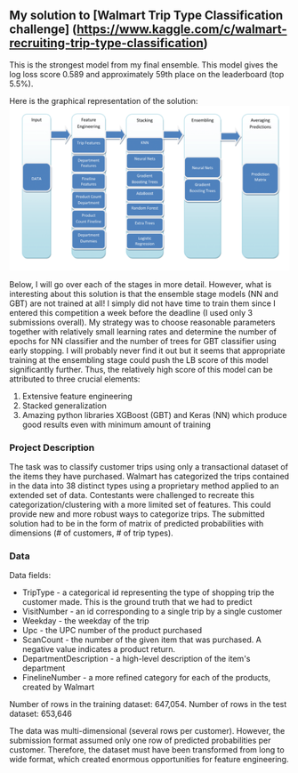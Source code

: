 ## My solution to [Walmart Trip Type Classification challenge] (https://www.kaggle.com/c/walmart-recruiting-trip-type-classification)

This is the strongest model from my final ensemble. This model gives the log loss score 0.589 and approximately 59th place on the leaderboard (top 5.5%).

Here is the graphical representation of the solution:
![alt tag](https://github.com/AntonUBC/Walmart-Trip-Type-Classification/blob/master/pictures/Chart-1.png)

Below, I will go over each of the stages in more detail. However, what is interesting about this solution is that the ensemble stage models (NN and GBT) are not trained at all! I simply did not have time to train them since I entered this competition a week before the deadline (I used only 3 submissions overall). My strategy was to choose reasonable parameters together with relatively small learning rates and determine the number of epochs for NN classifier and the number of trees for GBT classifier using early stopping. I will probably never find it out but it seems that appropriate training at the ensembling stage could push the LB score of this model significantly further. Thus, the relatively high score of this model can be attributed to three crucial elements:
1. Extensive feature engineering
2. Stacked generalization
3. Amazing python libraries XGBoost (GBT) and Keras (NN) which produce good results even with minimum amount of training

### Project Description

The task was to classify customer trips using only a transactional dataset of the items they have purchased. Walmart has categorized the trips contained in the data into 38 distinct types using a proprietary method applied to an extended set of data. Contestants were challenged to recreate this categorization/clustering with a more limited set of features. This could provide new and more robust ways to categorize trips. The submitted solution had to be in the form of matrix of predicted probabilities with dimensions (# of customers, # of trip types).

### Data

Data fields:

- TripType - a categorical id representing the type of shopping trip the customer made. This is the ground truth that we had to predict
- VisitNumber - an id corresponding to a single trip by a single customer
- Weekday - the weekday of the trip
- Upc - the UPC number of the product purchased
- ScanCount - the number of the given item that was purchased. A negative value indicates a product return.
- DepartmentDescription - a high-level description of the item's department
- FinelineNumber - a more refined category for each of the products, created by Walmart

Number of rows in the training dataset: 647,054. Number of rows in the test dataset: 653,646

The data was multi-dimensional (several rows per customer). However, the submission format assumed only one row of predicted probabilities per customer. Therefore, the dataset must have been transformed from long to wide format, which created enormous opportunities for feature engineering.
 




